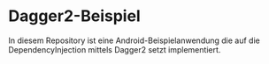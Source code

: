 # Dagger2-Beispiel
In diesem Repository ist eine Android-Beispielanwendung die auf die DependencyInjection mittels Dagger2 setzt implementiert.
